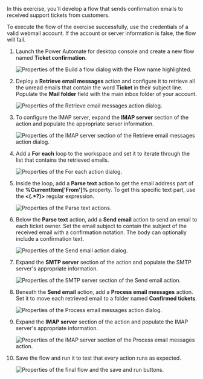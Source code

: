 In this exercise, you'll develop a flow that sends confirmation emails to received support tickets from customers.

To execute the flow of the exercise successfully, use the credentials of a valid webmail account. If the account or server information is false, the flow will fail.

1. Launch the Power Automate for desktop console and create a new flow named **Ticket confirmation**.

    ![Properties of the Build a flow dialog with the Flow name highlighted.](..\media\exercise-new-flow.png)

1. Deploy a **Retrieve email messages** action and configure it to retrieve all the unread emails that contain the word **Ticket** in their subject line. Populate the **Mail folder** field with the main inbox folder of your account.

    ![Properties of the Retrieve email messages action dialog.](..\media\exercise-retrieve-emails-action.png)

1. To configure the IMAP server, expand the **IMAP server** section of the action and populate the appropriate server information.

    ![Properties of the IMAP server section of the Retrieve email messages action dialog.](..\media\exercise-retrieve-emails-action-imap.png)

1. Add a **For each** loop to the workspace and set it to iterate through the list that contains the retrieved emails.

    ![Properties of the For each action dialog.](..\media\exercise-for-each-action.png)

1. Inside the loop, add a **Parse text** action to get the email address part of the **%CurrentItem['From']%** property. To get this specific text part, use the **<(.*?)>** regular expression.

    ![Properties of the Parse text actions.](..\media\exercise-parse-text-action.png)

1. Below the **Parse text** action, add a **Send email** action to send an email to each ticket owner. Set the email subject to contain the subject of the received email with a confirmation notation. The body can optionally include a confirmation text.

    ![Properties of the Send email action dialog.](..\media\exercise-send-email-action.png)

1. Expand the **SMTP server** section of the action and populate the SMTP server's appropriate information.

    ![Properties of the SMTP server section of the Send email action.](..\media\exercise-send-email-action-smtp.png)

1. Beneath the **Send email** action, add a **Process email messages** action. Set it to move each retrieved email to a folder named **Confirmed tickets**.

    ![Properties of the Process email messages action dialog.](..\media\exercise-process-emails-action.png)

1. Expand the **IMAP server** section of the action and populate the IMAP server's appropriate information.

    ![Properties of the IMAP server section of the Process email messages action.](..\media\exercise-process-emails-action-imap.png)

1. Save the flow and run it to test that every action runs as expected.

    ![Properties of the final flow and the save and run buttons.](..\media\exercise-final-flow.png)
